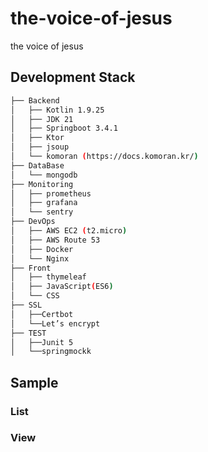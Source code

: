 # the-voice-of-jesus
the voice of jesus

## Development Stack

```bash
├── Backend
│   ├── Kotlin 1.9.25
│   ├── JDK 21
│   ├── Springboot 3.4.1
│   ├── Ktor
│   ├── jsoup
│   └── komoran (https://docs.komoran.kr/)
├── DataBase
│   └── mongodb
├── Monitoring
│   ├── prometheus
│   ├── grafana
│   └── sentry
├── DevOps
│   ├── AWS EC2 (t2.micro)
│   ├── AWS Route 53
│   ├── Docker
│   └── Nginx
├── Front
│   ├── thymeleaf
│   ├── JavaScript(ES6)
│   └── CSS
├── SSL
│   ├──Certbot
│   └──Let’s encrypt
├── TEST
│   ├──Junit 5
│   └──springmockk
```

## Sample

### List

### View
